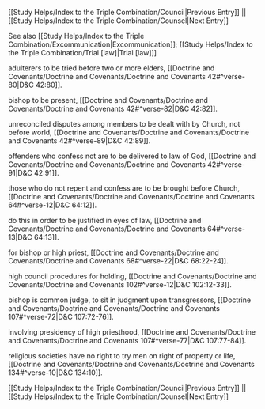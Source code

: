 [[Study Helps/Index to the Triple Combination/Council|Previous Entry]]  ||  [[Study Helps/Index to the Triple Combination/Counsel|Next Entry]]

 See also [[Study Helps/Index to the Triple Combination/Excommunication|Excommunication]]; [[Study Helps/Index to the Triple Combination/Trial [law]|Trial [law]]]

 adulterers to be tried before two or more elders, [[Doctrine and Covenants/Doctrine and Covenants/Doctrine and Covenants 42#^verse-80|D&C 42:80]].

 bishop to be present, [[Doctrine and Covenants/Doctrine and Covenants/Doctrine and Covenants 42#^verse-82|D&C 42:82]].

 unreconciled disputes among members to be dealt with by Church, not before world, [[Doctrine and Covenants/Doctrine and Covenants/Doctrine and Covenants 42#^verse-89|D&C 42:89]].

 offenders who confess not are to be delivered to law of God, [[Doctrine and Covenants/Doctrine and Covenants/Doctrine and Covenants 42#^verse-91|D&C 42:91]].

 those who do not repent and confess are to be brought before Church, [[Doctrine and Covenants/Doctrine and Covenants/Doctrine and Covenants 64#^verse-12|D&C 64:12]].

 do this in order to be justified in eyes of law, [[Doctrine and Covenants/Doctrine and Covenants/Doctrine and Covenants 64#^verse-13|D&C 64:13]].

 for bishop or high priest, [[Doctrine and Covenants/Doctrine and Covenants/Doctrine and Covenants 68#^verse-22|D&C 68:22-24]].

 high council procedures for holding, [[Doctrine and Covenants/Doctrine and Covenants/Doctrine and Covenants 102#^verse-12|D&C 102:12-33]].

 bishop is common judge, to sit in judgment upon transgressors, [[Doctrine and Covenants/Doctrine and Covenants/Doctrine and Covenants 107#^verse-72|D&C 107:72-76]].

 involving presidency of high priesthood, [[Doctrine and Covenants/Doctrine and Covenants/Doctrine and Covenants 107#^verse-77|D&C 107:77-84]].

 religious societies have no right to try men on right of property or life, [[Doctrine and Covenants/Doctrine and Covenants/Doctrine and Covenants 134#^verse-10|D&C 134:10]].

[[Study Helps/Index to the Triple Combination/Council|Previous Entry]]  ||  [[Study Helps/Index to the Triple Combination/Counsel|Next Entry]]